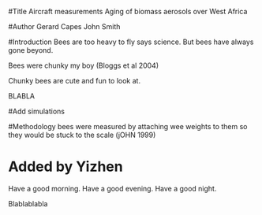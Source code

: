 #Title
Aircraft measurements Aging of biomass aerosols over West Africa

#Author
Gerard Capes
John Smith

#Introduction
Bees are too heavy to fly says science. But bees have always gone beyond.

Bees were chunky my boy (Bloggs et al 2004)

Chunky bees are cute and fun to look at.

BLABLA


#Add simulations

#Methodology
bees were measured by attaching wee weights to them so they would be stuck 
to the scale (jOHN 1999)

# Added by Yizhen
Have a good morning.
Have a good evening.
Have a good night.

Blablablabla
